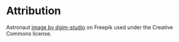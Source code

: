 # Attribution

Astronaut [image by dgim-studio](https://www.freepik.com/free-vector/vintage-monochrome-astronaut-concept_8084185.htm) on Freepik used under the Creative Commons license.
